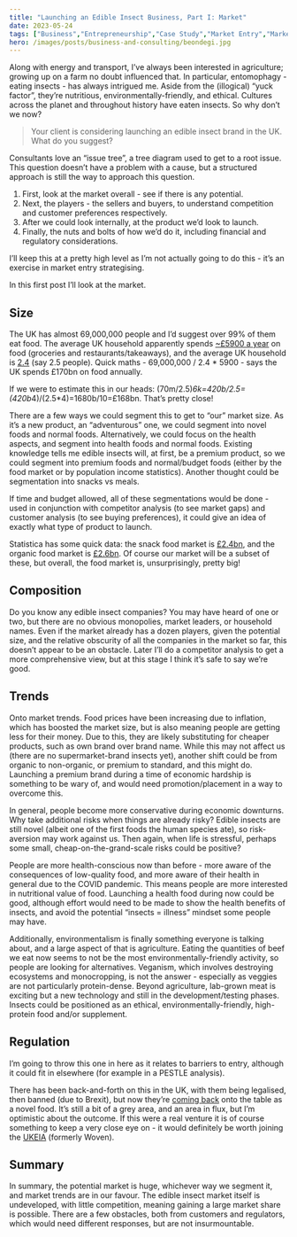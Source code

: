 ```yaml
---
title: "Launching an Edible Insect Business, Part I: Market"
date: 2023-05-24
tags: ["Business","Entrepreneurship","Case Study","Market Entry","Market Research","Agriculture","Food","Insects","Entomophagy"]
hero: /images/posts/business-and-consulting/beondegi.jpg
---
```

Along with energy and transport, I’ve always been interested in agriculture; growing up on a farm no doubt influenced that. In particular, entomophagy - eating insects - has always intrigued me. Aside from the (illogical) “yuck factor”, they’re nutritious, environmentally-friendly, and ethical. Cultures across the planet and throughout history have eaten insects. So why don’t we now?

> Your client is considering launching an edible insect brand in the UK. What do you suggest?
> 

Consultants love an “issue tree”, a tree diagram used to get to a root issue. This question doesn’t have a problem with a cause, but a structured approach is still the way to approach this question.

1. First, look at the market overall - see if there is any potential.
2. Next, the players - the sellers and buyers, to understand competition and customer preferences respectively.
3. After we could look internally, at the product we’d look to launch.
4. Finally, the nuts and bolts of how we’d do it, including financial and regulatory considerations.

I’ll keep this at a pretty high level as I’m not actually going to do this - it’s an exercise in market entry strategising.

In this first post I’ll look at the market.

## Size

The UK has almost 69,000,000 people and I’d suggest over 99% of them eat food. The average UK household apparently spends [~£5900 a year](https://www.nimblefins.co.uk/average-uk-household-cost-food) on food (groceries and restaurants/takeaways), and the average UK household is [2.4](https://www.ons.gov.uk/peoplepopulationandcommunity/birthsdeathsandmarriages/families/bulletins/familiesandhouseholds/2020) (say 2.5 people). Quick maths - 69,000,000 / 2.4 * 5900 - says the UK spends £170bn on food annually.

If we were to estimate this in our heads: (70m/2.5)*6k=420b/2.5=(420b*4)/(2.5*4)=1680b/10=£168bn. That’s pretty close!

There are a few ways we could segment this to get to “our” market size. As it’s a new product, an “adventurous” one, we could segment into novel foods and normal foods. Alternatively, we could focus on the health aspects, and segment into health foods and normal foods. Existing knowledge tells me edible insects will, at first, be a premium product, so we could segment into premium foods and normal/budget foods (either by the food market or by population income statistics). Another thought could be segmentation into snacks vs meals.

If time and budget allowed, all of these segmentations would be done - used in conjunction with competitor analysis (to see market gaps) and customer analysis (to see buying preferences), it could give an idea of exactly what type of product to launch.

Statistica has some quick data: the snack food market is [£2.4bn](https://www.statista.com/topics/10199/snack-foods-in-the-uk/), and the organic food market is [£2.6bn](https://www.statista.com/topics/6843/health-and-wellness-food-trends-in-the-uk/). Of course our market will be a subset of these, but overall, the food market is, unsurprisingly, pretty big!

## Composition

Do you know any edible insect companies? You may have heard of one or two, but there are no obvious monopolies, market leaders, or household names. Even if the market already has a dozen players, given the potential size, and the relative obscurity of all the companies in the market so far, this doesn’t appear to be an obstacle. Later I’ll do a competitor analysis to get a more comprehensive view, but at this stage I think it’s safe to say we’re good.

## Trends

Onto market trends. Food prices have been increasing due to inflation, which has boosted the market size, but is also meaning people are getting less for their money. Due to this, they are likely substituting for cheaper products, such as own brand over brand name. While this may not affect us (there are no supermarket-brand insects yet), another shift could be from organic to non-organic, or premium to standard, and this might do. Launching a premium brand during a time of economic hardship is something to be wary of, and would need promotion/placement in a way to overcome this.

In general, people become more conservative during economic downturns. Why take additional risks when things are already risky? Edible insects are still novel (albeit one of the first foods the human species ate), so risk-aversion may work against us. Then again, when life is stressful, perhaps some small, cheap-on-the-grand-scale risks could be positive?

People are more health-conscious now than before - more aware of the consequences of low-quality food, and more aware of their health in general due to the COVID pandemic. This means people are more interested in nutritional value of food. Launching a health food during now could be good, although effort would need to be made to show the health benefits of insects, and avoid the potential “insects = illness” mindset some people may have.

Additionally, environmentalism is finally something everyone is talking about, and a large aspect of that is agriculture. Eating the quantities of beef we eat now seems to not be the most environmentally-friendly activity, so people are looking for alternatives. Veganism, which involves destroying ecosystems and monocropping, is not the answer - especially as veggies are not particularly protein-dense. Beyond agriculture, lab-grown meat is exciting but a new technology and still in the development/testing phases. Insects could be positioned as an ethical, environmentally-friendly, high-protein food and/or supplement.

## Regulation

I’m going to throw this one in here as it relates to barriers to entry, although it could fit in elsewhere (for example in a PESTLE analysis).

There has been back-and-forth on this in the UK, with them being legalised, then banned (due to Brexit), but now they’re [coming back](https://www.food.gov.uk/our-work/consultation-on-transitional-arrangements-for-edible-insects-in-great-britain-summary-of-stakeholder-responses) onto the table as a novel food. It’s still a bit of a grey area, and an area in flux, but I’m optimistic about the outcome. If this were a real venture it is of course something to keep a very close eye on - it would definitely be worth joining the [UKEIA](https://www.ukeia.co.uk/) (formerly Woven).

## Summary

In summary, the potential market is huge, whichever way we segment it, and market trends are in our favour. The edible insect market itself is undeveloped, with little competition, meaning gaining a large market share is possible. There are a few obstacles, both from customers and regulators, which would need different responses, but are not insurmountable.